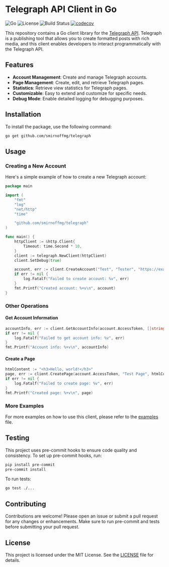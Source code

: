 
# Telegraph API Client in Go

![Go](https://img.shields.io/badge/Go-1.22%2B-blue.svg)
![License](https://img.shields.io/badge/License-MIT-green.svg)
![Build Status](https://github.com/smirnoffmg/telegraph/actions/workflows/ci.yml/badge.svg)
[![codecov](https://codecov.io/github/smirnoffmg/telegraph/graph/badge.svg?token=RSZHRNUHBX)](https://codecov.io/github/smirnoffmg/telegraph)

This repository contains a Go client library for the [Telegraph API](https://telegra.ph/api). Telegraph is a publishing tool that allows you to create formatted posts with rich media, and this client enables developers to interact programmatically with the Telegraph API.

## Features

- **Account Management**: Create and manage Telegraph accounts.
- **Page Management**: Create, edit, and retrieve Telegraph pages.
- **Statistics**: Retrieve view statistics for Telegraph pages.
- **Customizable**: Easy to extend and customize for specific needs.
- **Debug Mode**: Enable detailed logging for debugging purposes.

## Installation

To install the package, use the following command:

```sh
go get github.com/smirnoffmg/telegraph
```

## Usage

### Creating a New Account

Here's a simple example of how to create a new Telegraph account:

```go
package main

import (
    "fmt"
    "log"
    "net/http"
    "time"

    "github.com/smirnoffmg/telegraph"
)

func main() {
    httpClient := &http.Client{
        Timeout: time.Second * 10,
    }
    client := telegraph.NewClient(httpClient)
    client.SetDebug(true)

    account, err := client.CreateAccount("Test", "Tester", "https://example.com")
    if err != nil {
        log.Fatalf("Failed to create account: %v", err)
    }
    fmt.Printf("Created account: %+v\n", account)
}
```

### Other Operations

#### Get Account Information

```go
accountInfo, err := client.GetAccountInfo(account.AccessToken, []string{"short_name", "author_name", "author_url", "page_count"})
if err != nil {
    log.Fatalf("Failed to get account info: %v", err)
}
fmt.Printf("Account info: %+v\n", accountInfo)
```

#### Create a Page

```go
htmlContent := "<h3>Hello, world!</h3>"
page, err := client.CreatePage(account.AccessToken, "Test Page", htmlContent, "Tester", "https://example.com")
if err != nil {
    log.Fatalf("Failed to create page: %v", err)
}
fmt.Printf("Created page: %+v\n", page)
```

### More Examples

For more examples on how to use this client, please refer to the [examples](examples) file.

## Testing

This project uses pre-commit hooks to ensure code quality and consistency. To set up pre-commit hooks, run:

```sh
pip install pre-commit
pre-commit install
```

To run tests:

```sh
go test ./...
```

## Contributing

Contributions are welcome! Please open an issue or submit a pull request for any changes or enhancements. Make sure to run pre-commit and tests before submitting your pull request.

## License

This project is licensed under the MIT License. See the [LICENSE](LICENSE) file for details.

